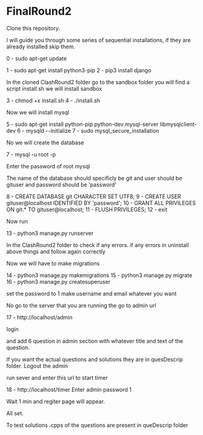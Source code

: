 # FinalRound2

Clone this repository.

I will guide you through some series of sequential installations, if they are already installed skip them.

0 - sudo apt-get update

1 - sudo apt-get install python3-pip
2 - pip3 install django

In the cloned ClashRound2 folder go to the sandbox folder you will find a script install.sh
we will install sandbox

3 - chmod +x install.sh
4 - ./install.sh

Now we will install mysql

5 - sudo apt-get install python-pip python-dev mysql-server libmysqlclient-dev
6 - mysqld --initialize
7 - sudo mysql_secure_installation


No we will create the database

7 - mysql -u root -p

Enter the password of root mysql

The name of the database should specificly be git and user should be gituser and password should be 'password'

8 - CREATE DATABASE git CHARACTER SET UTF8;
9 - CREATE USER gituser@localhost IDENTIFIED BY 'password';
10 - GRANT ALL PRIVILEGES ON git.* TO gituser@localhost;
11 - FLUSH PRIVILEGES;
12 - exit

Now run

13 - python3 manage.py runserver 
 
In the ClashRound2 folder to check if any errors.
if any errors in uninstall above things and follow again correctly

Now we will have to make migrations

14 - python3 manage.py makemigrations
15 - python3 manage.py migrate
16 - python3 manage.py createsuperuser

set the password to 1 
make username and email whatever you want

No go to the server that you are running the go to admin url

17 - http://localhost/admin

login

and add 6 question in admin section with whatever title and text of the question.

If you want the actual questions and solutions they are in quesDescrip folder.
Logout the admin

run sever and enter this url to start timer

18 - http://localhost/timer     Enter admin password 1

Wait 1 min and regiter page will appear.

All set.

To test solutions .cpps of the questions are present in queDescrip folder

